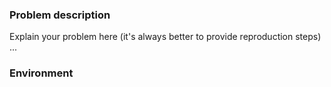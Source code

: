 <!--
### IMPORTANT: make sure that you:

- are familiar with [known limitations](https://github.com/postgrespro/pg_pathman/wiki/Known-limitations).
- checked the [faq](https://github.com/postgrespro/pg_pathman/wiki/What-the-FAQ) for common problems.
-->


### Problem description

Explain your problem here (it's always better to provide reproduction steps) ...



### Environment

<!-- Put the result of (SELECT * FROM pg_extension) below -->

<!-- Put the result of (SELECT version()) below -->

<!-- For Postgres Pro: put the result of (SELECT pgpro_version()) below -->

<!-- For Postgres Pro: put the result of (SELECT pgpro_edition()) below -->

<!-- For pg_pathman 1.4: put the result of (SELECT get_pathman_lib_version()) below -->

<!-- For pg_pathman 1.5: put the result of (SELECT pathman_version()) below -->

